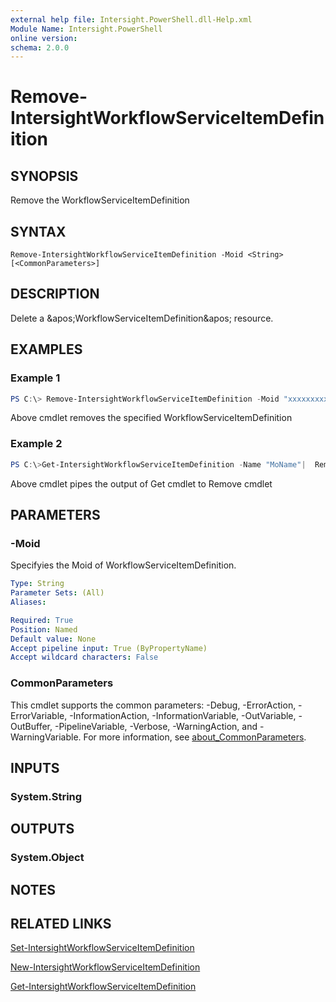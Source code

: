 ```yaml
---
external help file: Intersight.PowerShell.dll-Help.xml
Module Name: Intersight.PowerShell
online version:
schema: 2.0.0
---
```


# Remove-IntersightWorkflowServiceItemDefinition

## SYNOPSIS
Remove the WorkflowServiceItemDefinition

## SYNTAX

```
Remove-IntersightWorkflowServiceItemDefinition -Moid <String> [<CommonParameters>]
```

## DESCRIPTION
Delete a &amp;apos;WorkflowServiceItemDefinition&amp;apos; resource.

## EXAMPLES

### Example 1
```powershell
PS C:\> Remove-IntersightWorkflowServiceItemDefinition -Moid "xxxxxxxxxxxxxxxxxxxxxxxxxxx"
```
Above cmdlet removes the specified WorkflowServiceItemDefinition 

### Example 2
```powershell
PS C:\>Get-IntersightWorkflowServiceItemDefinition -Name "MoName"|  Remove-IntersightWorkflowServiceItemDefinition
```
Above cmdlet pipes the output of Get cmdlet to Remove cmdlet

## PARAMETERS

### -Moid
Specifyies the Moid of WorkflowServiceItemDefinition.

```yaml
Type: String
Parameter Sets: (All)
Aliases:

Required: True
Position: Named
Default value: None
Accept pipeline input: True (ByPropertyName)
Accept wildcard characters: False
```

### CommonParameters
This cmdlet supports the common parameters: -Debug, -ErrorAction, -ErrorVariable, -InformationAction, -InformationVariable, -OutVariable, -OutBuffer, -PipelineVariable, -Verbose, -WarningAction, and -WarningVariable. For more information, see [about_CommonParameters](http://go.microsoft.com/fwlink/?LinkID=113216).

## INPUTS

### System.String

## OUTPUTS

### System.Object
## NOTES

## RELATED LINKS

[Set-IntersightWorkflowServiceItemDefinition](./Set-IntersightWorkflowServiceItemDefinition.md)

[New-IntersightWorkflowServiceItemDefinition](./New-IntersightWorkflowServiceItemDefinition.md)

[Get-IntersightWorkflowServiceItemDefinition](./Get-IntersightWorkflowServiceItemDefinition.md)

